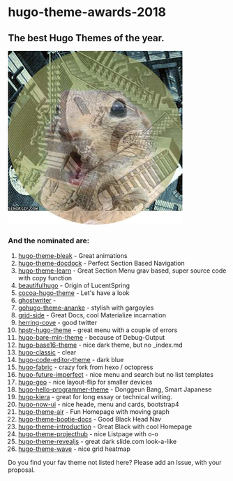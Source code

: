 # hugo-theme-awards-2018

## The best Hugo Themes of the year.  
  
  
![mixmax.jpg](mixmax.jpg)
### And the nominated are:

1. [hugo-theme-bleak](https://github.com/Zenithar/hugo-theme-bleak) - Great animations  
1. [hugo-theme-docdock](https://github.com/vjeantet/hugo-theme-docdock) - Perfect Section Based Navigation  
1. [hugo-theme-learn](https://github.com/matcornic/hugo-theme-learn) - Great Section Menu grav based, super source code with copy function  
1. [beautifulhugo](https://github.com/halogenica/beautifulhugo) - Origin of LucentSpring  
1. [cocoa-hugo-theme](https://github.com/nishanths/cocoa-hugo-theme) - Let's have a look  
1. [ghostwriter](https://github.com/jbub/ghostwriter) -   
1. [gohugo-theme-ananke](https://github.com/budparr/gohugo-theme-ananke) - stylish with gargoyles  
1. [grid-side](https://github.com/chipsenkbeil/grid-side) - Great Docs, cool Materialize incarnation 
1. [herring-cove](https://github.com/spf13/herring-cove) - good twitter  
1. [hpstr-hugo-theme](https://github.com/dldx/hpstr-hugo-theme) - great menu with a couple of errors  
1. [hugo-bare-min-theme](https://github.com/kaushalmodi/hugo-bare-min-theme) - because of Debug-Output  
1. [hugo-base16-theme](https://github.com/htdvisser/hugo-base16-theme) - nice dark theme, but no _index.md  
1. [hugo-classic](https://github.com/goodroot/hugo-classic) - clear   
1. [hugo-code-editor-theme](https://github.com/aubm/hugo-code-editor-theme) - dark blue  
1. [hugo-fabric](https://github.com/wd/hugo-fabric) - crazy fork from hexo / octopress  
1. [hugo-future-imperfect](https://github.com/jpescador/hugo-future-imperfect) - nice menu and search but no list templates  
1. [hugo-geo](https://github.com/alexurquhart/hugo-geo) - nice layout-flip for smaller devices  
1. [hugo-hello-programmer-theme](https://github.com/lubang/hugo-hello-programmer-theme) - Donggeun Bang, Smart Japanese  
1. [hugo-kiera](https://github.com/avianto/hugo-kiera) - great for long essay or technical writing.
1. [hugo-now-ui](https://github.com/cboettig/hugo-now-ui) - nice heade, menu and cards, bootstrap4  
1. [hugo-theme-air](https://github.com/syui/hugo-theme-air) - Fun Homepage with moving graph  
1. [hugo-theme-bootie-docs](https://github.com/progrhyme/hugo-theme-bootie-docs) - Good Black Head Nav  
1. [hugo-theme-introduction](https://github.com/hivickylai/hugo-theme-introduction) - Great Black with cool Homepage   
1. [hugo-theme-projecthub](https://github.com/vjeantet/hugo-theme-projecthub) - nice Listpage with o-o  
1. [hugo-theme-revealjs](https://github.com/RealOrangeOne/hugo-theme-revealjs) - great dark slide.com look-a-like  
1. [hugo-theme-wave](https://github.com/syui/hugo-theme-wave) - nice grid heatmap  
  
Do you find your fav theme not listed here? Please add an Issue, with your proposal.



